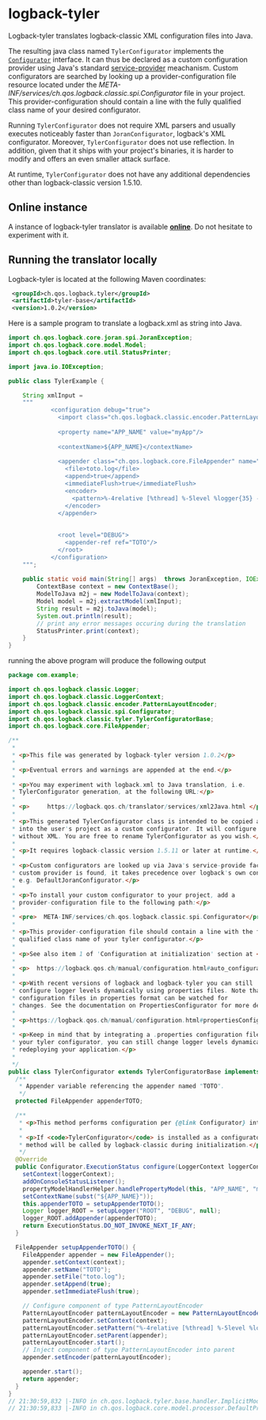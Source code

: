 # logback-tyler

Logback-tyler translates logback-classic XML configuration files into Java.

The resulting java class named `TylerConfigurator` implements the
[`Configurator`](https://logback.qos.ch/xref/ch/qos/logback/classic/spi/Configurator.html)
interface. It can thus be declared as a custom configuration provider
using Java's standard
[service-provider](https://docs.oracle.com/javase/6/docs/api/java/util/ServiceLoader.html)
meachanism. Custom configurators are searched by looking up a provider-configuration file
resource located under the
_META-INF/services/ch.qos.logback.classic.spi.Configurator_ file in
your project. This provider-configuration should contain a line with the fully
qualified class name of your desired configurator.

Running `TylerConfigurator` does not require XML parsers and usually
executes noticeably faster than `JoranConfigurator`, logback's XML
configurator. Moreover, `TylerConfigurator` does not use
reflection. In addition, given that it ships with your project's
binaries, it is harder to modify and offers an even smaller attack
surface.

At runtime, `TylerConfigurator` does not have any additional
dependencies other than logback-classic version 1.5.10. 

## Online instance
A instance of logback-tyler translator is available [**online**](https://logback.qos.ch/translator/services/xml2Java.html). 
Do not hesitate to experiment with it.

## Running the translator locally

Logback-tyler is located at the following Maven coordinates:
```xml
 <groupId>ch.qos.logback.tyler</groupId>
 <artifactId>tyler-base</artifactId>
 <version>1.0.2</version>
```

Here is a sample program to translate a logback.xml as string into Java.
  
```java
import ch.qos.logback.core.joran.spi.JoranException;
import ch.qos.logback.core.model.Model;
import ch.qos.logback.core.util.StatusPrinter;

import java.io.IOException;

public class TylerExample {

    String xmlInput =
    """
            <configuration debug="true">
              <import class="ch.qos.logback.classic.encoder.PatternLayoutEncoder"/>
              
              <property name="APP_NAME" value="myApp"/>
             
              <contextName>${APP_NAME}</contextName>
             
              <appender class="ch.qos.logback.core.FileAppender" name="TOTO">
                <file>toto.log</file>
                <append>true</append>
                <immediateFlush>true</immediateFlush>
                <encoder>
                  <pattern>%-4relative [%thread] %-5level %logger{35} -%kvp- %msg%n</pattern>
                </encoder>   
              </appender>         
             
             
              <root level="DEBUG">
                <appender-ref ref="TOTO"/>
              </root>             
            </configuration>                 
    """;
    
    public static void main(String[] args)  throws JoranException, IOException {
        ContextBase context = new ContextBase();
        ModelToJava m2j = new ModelToJava(context);
        Model model = m2j.extractModel(xmlInput);
        String result = m2j.toJava(model);
        System.out.println(result);
        // print any error messages occuring during the translation
        StatusPrinter.print(context);
    }
}
```

running the above program will produce the following output

```java
package com.example;

import ch.qos.logback.classic.Logger;
import ch.qos.logback.classic.LoggerContext;
import ch.qos.logback.classic.encoder.PatternLayoutEncoder;
import ch.qos.logback.classic.spi.Configurator;
import ch.qos.logback.classic.tyler.TylerConfiguratorBase;
import ch.qos.logback.core.FileAppender;

/**
 *
 * <p>This file was generated by logback-tyler version 1.0.2</p>
 *
 * <p>Eventual errors and warnings are appended at the end.</p>
 *
 * <p>You may experiment with logback.xml to Java translation, i.e.
 * TylerConfigurator generation, at the following URL:</p>
 *
 * <p>     https://logback.qos.ch/translator/services/xml2Java.html </p>
 *
 * <p>This generated TylerConfigurator class is intended to be copied and integrated
 * into the user's project as a custom configurator. It will configure logback
 * without XML. You are free to rename TylerConfigurator as you wish.</p>
 *
 * <p>It requires logback-classic version 1.5.11 or later at runtime.</p>
 *
 * <p>Custom configurators are looked up via Java's service-provide facility. If a
 * custom provider is found, it takes precedence over logback's own configurators,
 * e.g. DefaultJoranConfigurator.</p>
 *
 * <p>To install your custom configurator to your project, add a
 * provider-configuration file to the following path:</p>
 *
 * <pre>  META-INF/services/ch.qos.logback.classic.spi.Configurator</pre>
 *
 * <p>This provider-configuration file should contain a line with the fully
 * qualified class name of your tyler configurator.</p>
 *
 * <p>See also item 1 of 'Configuration at initialization' section at </p>
 *
 * <p>  https://logback.qos.ch/manual/configuration.html#auto_configuration</p>
 *
 * <p>With recent versions of logback and logback-tyler you can still
 * configure logger levels dynamically using properties files. Note that
 * configuration files in properties format can be watched for
 * changes. See the documentation on PropertiesConfigurator for more details.</p>
 *
 * <p>https://logback.qos.ch/manual/configuration.html#propertiesConfigurator</p>
 *
 * <p>Keep in mind that by integrating a .properties configuration file info
 * your tyler configurator, you can still change logger levels dynamically, without
 * redeploying your application.</p>
 *
 */
public class TylerConfigurator extends TylerConfiguratorBase implements Configurator {
  /**
   * Appender variable referencing the appender named "TOTO".
   */
  protected FileAppender appenderTOTO;

  /**
   * <p>This method performs configuration per {@link Configurator} interface.</p>
   *
   * <p>If <code>TylerConfigurator</code> is installed as a configurator service, this
   * method will be called by logback-classic during initialization.</p>
   */
  @Override
  public Configurator.ExecutionStatus configure(LoggerContext loggerContext) {
    setContext(loggerContext);
    addOnConsoleStatusListener();
    propertyModelHandlerHelper.handlePropertyModel(this, "APP_NAME", "myApp", "", "", "");
    setContextName(subst("${APP_NAME}"));
    this.appenderTOTO = setupAppenderTOTO();
    Logger logger_ROOT = setupLogger("ROOT", "DEBUG", null);
    logger_ROOT.addAppender(appenderTOTO);
    return ExecutionStatus.DO_NOT_INVOKE_NEXT_IF_ANY;
  }

  FileAppender setupAppenderTOTO() {
    FileAppender appender = new FileAppender();
    appender.setContext(context);
    appender.setName("TOTO");
    appender.setFile("toto.log");
    appender.setAppend(true);
    appender.setImmediateFlush(true);

    // Configure component of type PatternLayoutEncoder
    PatternLayoutEncoder patternLayoutEncoder = new PatternLayoutEncoder();
    patternLayoutEncoder.setContext(context);
    patternLayoutEncoder.setPattern("%-4relative [%thread] %-5level %logger{35} -%kvp- %msg%n");
    patternLayoutEncoder.setParent(appender);
    patternLayoutEncoder.start();
    // Inject component of type PatternLayoutEncoder into parent
    appender.setEncoder(patternLayoutEncoder);

    appender.start();
    return appender;
  }
}
// 21:30:59,832 |-INFO in ch.qos.logback.tyler.base.handler.ImplicitModelHandler - Assuming default type [ch.qos.logback.classic.encoder.PatternLayoutEncoder] for [encoder] property
// 21:30:59,833 |-INFO in ch.qos.logback.core.model.processor.DefaultProcessor@69998645 - End of configuration.
```


